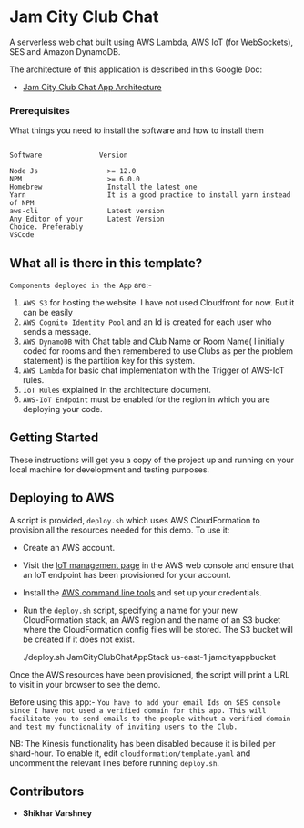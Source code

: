 
# Jam City Club Chat

A serverless web chat built using AWS Lambda, AWS IoT (for WebSockets), SES and Amazon DynamoDB.

The architecture of this application is described in this Google Doc:

- [Jam City Club Chat App Architecture](https://varshneyyshikhar.s3.amazonaws.com/Project+proposal.pdf)


### Prerequisites

What things you need to install the software and how to install them

```

Software	          Version

Node Js	                >= 12.0
NPM	                    >= 6.0.0
Homebrew                Install the latest one
Yarn                    It is a good practice to install yarn instead of NPM
aws-cli                 Latest version
Any Editor of your      Latest Version
Choice. Preferably 
VSCode
```

## What all is there in this template?

```Components deployed in the App``` are:-

1. ```AWS S3``` for hosting the website. I have not used Cloudfront for now. But it can be easily 
2. ```AWS Cognito Identity Pool``` and an Id is created for each user who sends a message.
3.  `AWS DynamoDB` with Chat table and Club Name or Room Name( I initially coded for rooms and then remembered to use Clubs as per the problem statement) is the partition key for this system.
4. ```AWS Lambda``` for basic chat implementation with the Trigger of AWS-IoT rules.
5. ```IoT Rules``` explained in the architecture document.
6. ```AWS-IoT Endpoint``` must be enabled for the region in which you are deploying your code.

## Getting Started

These instructions will get you a copy of the project up and running on your local machine for development and testing purposes.

## Deploying to AWS

A script is provided, `deploy.sh` which uses AWS CloudFormation to provision all the resources needed for this demo. To use it:

- Create an AWS account.
- Visit the [IoT management page](https://console.aws.amazon.com/iot/home) in the AWS web console and ensure that an IoT endpoint has been provisioned for your account.
- Install the [AWS command line tools](https://aws.amazon.com/cli/) and set up your credentials.
- Run the `deploy.sh` script, specifying a name for your new CloudFormation stack, an AWS region and the name of an S3 bucket where the CloudFormation config files will be stored. The S3 bucket will be created if it does not exist.

  ./deploy.sh JamCityClubChatAppStack us-east-1 jamcityappbucket

Once the AWS resources have been provisioned, the script will print a URL to visit in your browser to see the demo.

Before using this app:- ```You have to add your email Ids on SES console since I have not used a verified domain for this app. This will facilitate you to send emails to the people without a verified domain and test my functionality of inviting users to the Club.```

NB: The Kinesis functionality has been disabled because it is billed per shard-hour. To enable it, edit `cloudformation/template.yaml` and uncomment the relevant lines before running `deploy.sh`.

## Contributors
* **Shikhar Varshney**
